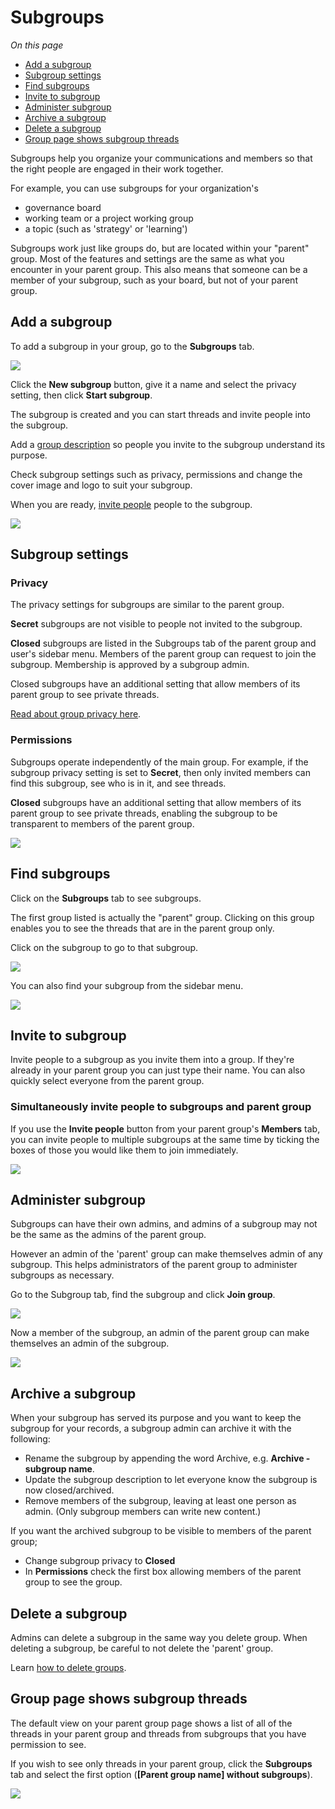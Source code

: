 # Subgroups

*On this page*
- [Add a subgroup](#add-a-subgroup)
- [Subgroup settings](#subgroup-settings)
- [Find subgroups](#find-subgroups)
- [Invite to subgroup](#invite-to-subgroup)
- [Administer subgroup](#administer-subgroup)
- [Archive a subgroup](#archive-a-subgroup)
- [Delete a subgroup](#delete-a-subgroup)
- [Group page shows subgroup threads](#group-page-shows-subgroup-threads)

Subgroups help you organize your communications and members so that the right people are engaged in their work together.

For example, you can use subgroups for your organization's

- governance board
- working team or a project working group
- a topic (such as 'strategy' or 'learning')

Subgroups work just like groups do, but are located within your "parent" group. Most of the features and settings are the same as what you encounter in your parent group. This also means that someone can be a member of your subgroup, such as your board, but not of your parent group.

## Add a subgroup

To add a subgroup in your group, go to the **Subgroups** tab.

![](subgroups_tab.png)

Click the **New subgroup** button, give it a name and select the privacy setting, then click **Start subgroup**. 

The subgroup is created and you can start threads and invite people into the subgroup.

Add a [group description](https://help.loomio.com/en/user_manual/groups/settings/index.html#group-description) so people you invite to the subgroup understand its purpose.  

Check subgroup settings such as privacy, permissions and change the cover image and logo to suit your subgroup.

When you are ready, [invite people](https://help.loomio.com/en/user_manual/groups/membership/index.html) people to the subgroup.

![](subgroups_new.png)

## Subgroup settings

### Privacy

The privacy settings for subgroups are similar to the parent group. 

**Secret** subgroups are not visible to people not invited to the subgroup.

**Closed** subgroups are listed in the Subgroups tab of the parent group and user's sidebar menu. Members of the parent group can request to join the subgroup. Membership is approved by a subgroup admin.

Closed subgroups have an additional setting that allow members of its parent group to see private threads.

[Read about group privacy here](https://help.loomio.com/en/user_manual/groups/settings/index.html#privacy).

### Permissions

Subgroups operate independently of the main group. For example, if the subgroup privacy setting is set to **Secret**, then only invited members can find this subgroup, see who is in it, and see threads.

**Closed** subgroups have an additional setting that allow members of its parent group to see private threads, enabling the subgroup to be transparent to members of the parent group.

![](subgroup_permissions.png)

## Find subgroups

Click on the **Subgroups** tab to see subgroups.

The first group listed is actually the "parent" group.  Clicking on this group enables you to see the threads that are in the parent group only.

Click on the subgroup to go to that subgroup.

![](subgroup_view.png)

You can also find your subgroup from the sidebar menu.

![](subgroup_sidebar.png)

## Invite to subgroup

Invite people to a subgroup as you invite them into a group. If they're already in your parent group you can just type their name. You can also quickly select everyone from the parent group.

### Simultaneously invite people to subgroups and parent group

If you use the **Invite people** button from your parent group's **Members** tab, you can invite people to multiple subgroups at the same time by ticking the boxes of those you would like them to join immediately.

![](subgroup_invite.png)

## Administer subgroup

Subgroups can have their own admins, and admins of a subgroup may not be the same as the admins of the parent group.

However an admin of the 'parent' group can make themselves admin of any subgroup.  This helps administrators of the parent group to administer subgroups as necessary.

Go to the Subgroup tab, find the subgroup and click **Join group**.

![](subgroup_join.png)

Now a member of the subgroup, an admin of the parent group can make themselves an admin of the subgroup.

![](subgroup_make_admin.png)

## Archive a subgroup

When your subgroup has served its purpose and you want to keep the subgroup for your records, a subgroup admin can archive it with the following:
- Rename the subgroup by appending the word Archive, e.g. **Archive - subgroup name**.
- Update the subgroup description to let everyone know the subgroup is now closed/archived.
- Remove members of the subgroup, leaving at least one person as admin.  (Only subgroup members can write new content.)

If you want the archived subgroup to be visible to members of the parent group; 
- Change subgroup privacy to **Closed**
- In **Permissions** check the first box allowing members of the parent group to see the group.

## Delete a subgroup

Admins can delete a subgroup in the same way you delete group. When deleting a subgroup, be careful to not delete the 'parent' group.

Learn [how to delete groups](/en/user_manual/groups/deleting_archiving).

## Group page shows subgroup threads

The default view on your parent group page shows a list of all of the threads in your parent group and threads from subgroups that you have permission to see.

If you wish to see only threads in your parent group, click the **Subgroups** tab and select the first option (**[Parent group name] without subgroups**).

![](parent_group_without_subgroups.png)
